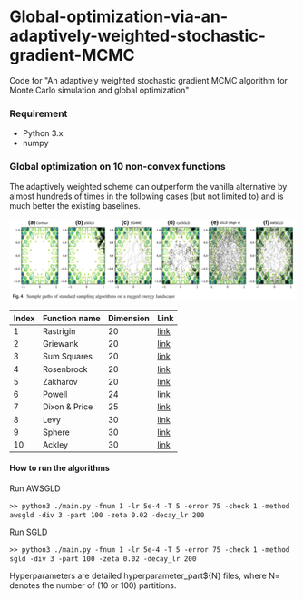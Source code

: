 # Global-optimization-via-an-adaptively-weighted-stochastic-gradient-MCMC
Code for "An adaptively weighted stochastic gradient MCMC algorithm for Monte Carlo simulation and global optimization"



### Requirement
* Python 3.x
* numpy

### Global optimization on 10 non-convex functions

The adaptively weighted scheme can outperform the vanilla alternative by almost hundreds of times in the following cases (but not limited to) and is much better the existing baselines.

<img src="/images/multil-mode_exploration.png" width="800">



| Index | Function name | Dimension  | Link |
| ------------- | ------------- | ------------- | ------------- |
|1 | Rastrigin | 20  | [link](https://en.wikipedia.org/wiki/Rastrigin_function)  |
|2 | Griewank  | 20  | [link](https://www.sfu.ca/~ssurjano/griewank.html)  |
|3 | Sum Squares | 20 | [link](https://en.wikipedia.org/wiki/Sum_of_squares_function) |
|4 | Rosenbrock  | 20 |[link](https://en.wikipedia.org/wiki/Rosenbrock_function)  |
|5 | Zakharov  | 20   |[link](https://www.sfu.ca/~ssurjano/zakharov.html)  |
|6 | Powell | 24 | [link](https://www.sfu.ca/~ssurjano/powell.html) |
|7 | Dixon & Price | 25 | [link](https://www.sfu.ca/~ssurjano/dixonpr.html)  |
|8 | Levy | 30 | [link](https://www.sfu.ca/~ssurjano/levy.html) |
|9 | Sphere | 30 | [link](https://www.sfu.ca/~ssurjano/spheref.html) |
|10 | Ackley | 30 | [link](https://www.sfu.ca/~ssurjano/ackley.html) |


#### How to run the algorithms

Run AWSGLD
```
>> python3 ./main.py -fnum 1 -lr 5e-4 -T 5 -error 75 -check 1 -method awsgld -div 3 -part 100 -zeta 0.02 -decay_lr 200
```

Run SGLD
```
>> python3 ./main.py -fnum 1 -lr 5e-4 -T 5 -error 75 -check 1 -method sgld -div 3 -part 100 -zeta 0.02 -decay_lr 200
```

Hyperparameters are detailed hyperparameter_part${N} files, where N= denotes the number of (10 or 100) partitions.
